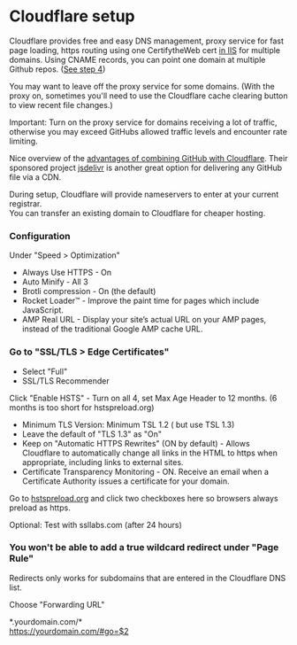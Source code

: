 # Cloudflare setup

Cloudflare provides free and easy DNS management, proxy service for fast page loading, https routing using one CertifytheWeb cert [in IIS](https://model.earth/setup) for multiple domains.  Using CNAME records, you can point one domain at multiple Github repos. ([See step 4](../../start/))

You may want to leave off the proxy service for some domains. (With the proxy on, sometimes you'll need to  use the Cloudflare cache clearing button to view recent file changes.)

Important: Turn on the proxy service for domains receiving a lot of traffic, otherwise you may exceed GitHubs allowed traffic levels and encounter rate limiting.  

Nice overview of the [advantages of combining GitHub with Cloudflare](https://www.toptal.com/github/unlimited-scale-web-hosting-github-pages-cloudflare). Their sponsored project [jsdelivr](https://gomakethings.com/how-to-turn-any-github-repo-into-a-cdn/) is another great option for delivering any GitHub file via a CDN.

During setup, Cloudflare will provide nameservers to enter at your current registrar.  
You can transfer an existing domain to Cloudflare for cheaper hosting.  

### Configuration

Under "Speed > Optimization"  

- Always Use HTTPS - On
- Auto Minify - All 3
- Brotli compression - On (the default)  
- Rocket Loader™ - Improve the paint time for pages which include JavaScript.  
- AMP Real URL - Display your site’s actual URL on your AMP pages, instead of the traditional Google AMP cache URL.  

### Go to "SSL/TLS > Edge Certificates"  

<!--
The following set-up steps from the three videos here: https://httpsiseasy.com

Video 2: Under the same tab

https://www.youtube.com/watch?time_continue=1&v=mVzdEl5G0iM
-->

- Select "Full"  
- SSL/TLS Recommender  

Click "Enable HSTS" - Turn on all 4, set Max Age Header to 12 months. (6 months is too short for hstspreload.org)  

- Minimum TLS Version: Minimum TSL 1.2 ( but use TSL 1.3)  
- Leave the default of "TLS 1.3" as "On"  
- Keep on "Automatic HTTPS Rewrites" (ON by default) - Allows Cloudflare to automatically change all links in the HTML to https when appropriate, including links to external sites.  
- Certificate Transparency Monitoring - ON. Receive an email when a Certificate Authority issues a certificate for your domain.  

Go to [hstspreload.org](https://hstspreload.org) and click two checkboxes here so browsers always preload as https.  

Optional: Test with ssllabs.com (after 24 hours)  

### You won't be able to add a true wildcard redirect under "Page Rule"

Redirects only works for subdomains that are entered in the Cloudflare DNS list.  

Choose "Forwarding URL"  

\*.yourdomain.com/\*  
https://yourdomain.com/#go=$2  

<!--stackedit_data:
eyJoaXN0b3J5IjpbLTE4ODI2NjM2ODQsNDM2ODQyNDAyXX0=
-->